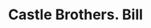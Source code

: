 ---
doi: 10.7916/D8F4913M
date_other: '1880'
date_other_textual: 1880-1889
form: printed ephemera
genre:
- Invoices
name:
- Castle Brothers
object_in_context_url: https://biggert.cul.columbia.edu/items/view/ave_biggert_00024
subject_hierarchical_geographic:
- San Francisco, California, United States
subject_name:
- Castle Brothers
title: Castle Brothers. Bill
sort_title: Castle Brothers. Bill
call_number: ave_biggert_00024
coordinates:
- 37.78333333333333,-122.41666666666667
pid: ave_biggert_00024
identifiers: ave_biggert_00024
permalink: /biggert/ave_biggert_00024/
layout: iiif-image-page
---